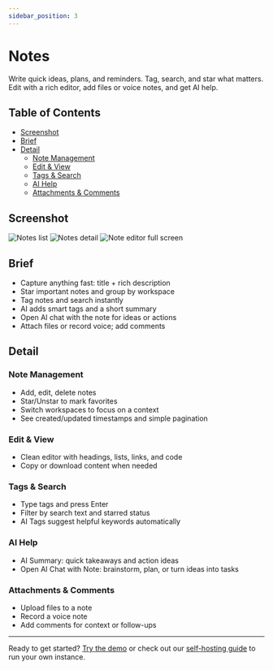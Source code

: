 ```yaml
---
sidebar_position: 3
---
```


# Notes

Write quick ideas, plans, and reminders. Tag, search, and star what matters. Edit with a rich editor, add files or voice notes, and get AI help.

## Table of Contents

- [Screenshot](#screenshot)
- [Brief](#brief)
- [Detail](#detail)
  - [Note Management](#note-management)
  - [Edit & View](#edit--view)
  - [Tags & Search](#tags--search)
  - [AI Help](#ai-help)
  - [Attachments & Comments](#attachments--comments)

## Screenshot

<div style={{display: 'flex', flexWrap: 'wrap', gap: '10px', justifyContent: 'center'}}>
  <img src="/img/features/notes/notes-1-notes-list.png" alt="Notes list" style={{maxWidth: '75%'}} />
  <img src="/img/features/notes/notes-2-notes-detail.png" alt="Notes detail" style={{maxWidth: '75%'}} />
  <img src="/img/features/notes/notes-3-notes-detail-full-screen.png" alt="Note editor full screen" style={{maxWidth: '75%'}} />
</div>

## Brief

- Capture anything fast: title + rich description
- Star important notes and group by workspace
- Tag notes and search instantly
- AI adds smart tags and a short summary
- Open AI chat with the note for ideas or actions
- Attach files or record voice; add comments

## Detail

### Note Management

- Add, edit, delete notes
- Star/Unstar to mark favorites
- Switch workspaces to focus on a context
- See created/updated timestamps and simple pagination

### Edit & View

- Clean editor with headings, lists, links, and code
- Copy or download content when needed

### Tags & Search

- Type tags and press Enter
- Filter by search text and starred status
- AI Tags suggest helpful keywords automatically

### AI Help

- AI Summary: quick takeaways and action ideas
- Open AI Chat with Note: brainstorm, plan, or turn ideas into tasks

### Attachments & Comments

- Upload files to a note
- Record a voice note
- Add comments for context or follow-ups

-----

Ready to get started? [Try the demo](http://demo.ai-notes.xyz/) or check out our [self-hosting guide](/docs/deployment/docker-build) to run your own instance.

